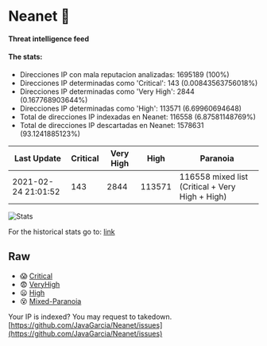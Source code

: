 # Neanet :hocho:
#### Threat intelligence feed
#### The stats:

- Direcciones IP con mala reputacion analizadas: 1695189 (100%)
- Direcciones IP determinadas como 'Critical':  143 (0.00843563756018%)
- Direcciones IP determinadas como 'Very High':  2844 (0.167768903644%)
- Direcciones IP determinadas como 'High':  113571 (6.69960694648)
- Total de direcciones IP indexadas en Neanet:  116558 (6.87581148769%)
- Total de direcciones IP descartadas en Neanet:  1578631 (93.1241885123%)

| Last Update | Critical | Very High | High | Paranoia |
| --- | --- | --- | --- | --- |
| 2021-02-24 21:01:52 | 143 | 2844 | 113571 | 116558 mixed list (Critical + Very High + High)|

![Stats](https://docs.google.com/spreadsheets/d/e/2PACX-1vSnaNMIXVabIpDJjufMlzH7poXnshF3mgd8Is1g9ytUEzVsP5my4Trn8f-xkoLLQ38xpL3HtmUexLo6/pubchart?oid=501124687&format=image)

For the historical stats go to: [link](/stats.csv)
## Raw
- :scream: [Critical](https://raw.githubusercontent.com/JavaGarcia/Neanet/master/blacklists/neanet_critical.txt)
- :fearful: [VeryHigh](https://raw.githubusercontent.com/JavaGarcia/Neanet/master/blacklists/neanet_veryHigh.txtt)
- :frowning: [High](https://raw.githubusercontent.com/JavaGarcia/Neanet/master/blacklists/neanet_high.txt)
- :dizzy_face: [Mixed-Paranoia](https://raw.githubusercontent.com/JavaGarcia/Neanet/master/blacklists/neanet_all.txt)


Your IP is indexed? You may request to takedown. [https://github.com/JavaGarcia/Neanet/issues](https://github.com/JavaGarcia/Neanet/issues)





















































































































































































































































































































































































































































































































































































































































































































































































































































































































































































































































































































































































































































































































































































































































































































































































































































































































































































































































































































































































































































































































































































































































































































































































































































































































































































































































































































































































































































































































































































































































































































































































































































































































































































































































































































































































































































































































































































































































































































































































































































































































































































































































































































































































































































































































































































































